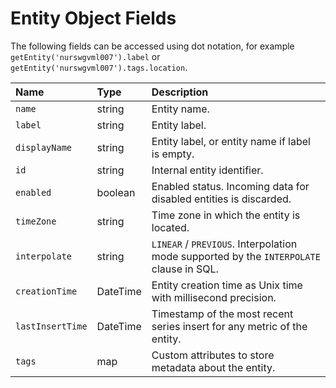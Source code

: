# Entity Object Fields

The following fields can be accessed using dot notation, for example `getEntity('nurswgvml007').label` or `getEntity('nurswgvml007').tags.location`.

|**Name**|**Type**|**Description** |
|:---|:--|:---|
| `name` | string |  Entity name. |
| `label`        | string   | Entity label. |
| `displayName` | string | Entity label, or entity name if label is empty. |
| `id`           | string   | Internal entity identifier.|
| `enabled`      | boolean  | Enabled status. Incoming data for disabled entities is discarded.|
| `timeZone` | string | Time zone in which the entity is located.|
| `interpolate`  | string   | `LINEAR` / `PREVIOUS`. Interpolation mode supported by the `INTERPOLATE` clause in SQL. |
| `creationTime` | DateTime | Entity creation time as Unix time with millisecond precision.|
| `lastInsertTime` | DateTime | Timestamp of the most recent series insert for any metric of the entity.|
| `tags` | map | Custom attributes to store metadata about the entity.|